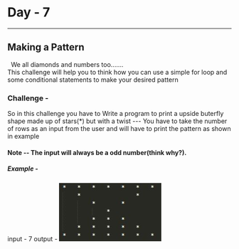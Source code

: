 # Day - 7
---
## Making a Pattern
 &nbsp;
We all diamonds and numbers too.......<br>
This challenge will help you to think how you can use a simple for loop and some conditional statements to make your desired pattern
### Challenge -
So in this challenge you have to Write a program to print a upside buterfly shape made up of stars(*) but with a twist --- 
You have to take the number of rows as an input from the user and will have to print the pattern as shown in example

#### Note -- The input will always be a odd number(think why?).
##### Example -
input - 7
output -  ![](reverseButterfly.jpg)            